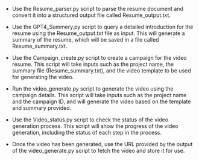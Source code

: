 - Use the Resume_parser.py script to parse the resume document and convert it into a structured output file called Resume_output.txt.

- Use the GPT4_Summery.py script to query a detailed introduction for the resume using the Resume_output.txt file as input. This will generate a summary of the resume, which will be saved in a file called Resume_summary.txt.

- Use the Campaign_create.py script to create a campaign for the video resume. This script will take inputs such as the project name, the summary file (Resume_summary.txt), and the video template to be used for generating the video.

- Run the video_generate.py script to generate the video using the campaign details. This script will take inputs such as the project name and the campaign ID, and will generate the video based on the template and summary provided.

- Use the Video_status.py script to check the status of the video generation process. This script will show the progress of the video generation, including the status of each step in the process.

- Once the video has been generated, use the URL provided by the output of the video_generate.py script to fetch the video and store it for use.